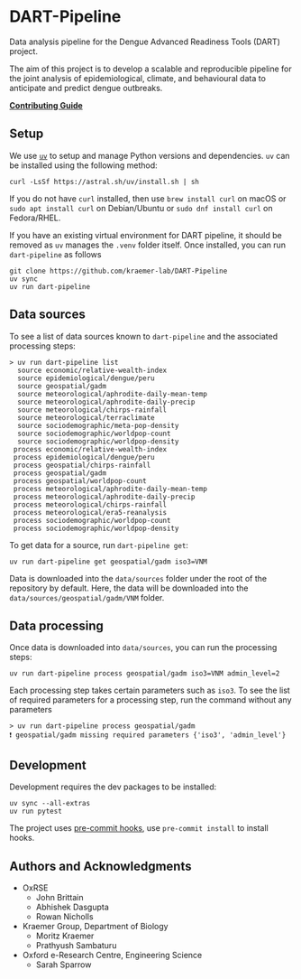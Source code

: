 # DART-Pipeline

Data analysis pipeline for the Dengue Advanced Readiness Tools (DART)
project.

The aim of this project is to develop a scalable and reproducible
pipeline for the joint analysis of epidemiological, climate, and
behavioural data to anticipate and predict dengue outbreaks.

[**Contributing Guide**](CONTRIBUTING.md)

## Setup

We use [`uv`](https://docs.astral.sh/uv/getting-started/installation/)
to setup and manage Python versions and dependencies. `uv` can be
installed using the following method:
```shell
curl -LsSf https://astral.sh/uv/install.sh | sh
```
If you do not have `curl` installed, then use `brew install curl` on
macOS or `sudo apt install curl` on Debian/Ubuntu or `sudo dnf install
curl` on Fedora/RHEL.

If you have an existing virtual environment for DART pipeline, it should
be removed as `uv` manages the `.venv` folder itself. Once installed,
you can run `dart-pipeline` as follows

```shell
git clone https://github.com/kraemer-lab/DART-Pipeline
uv sync
uv run dart-pipeline
```

## Data sources

To see a list of data sources known to `dart-pipeline` and the
associated processing steps:

```shell
> uv run dart-pipeline list
  source economic/relative-wealth-index
  source epidemiological/dengue/peru
  source geospatial/gadm
  source meteorological/aphrodite-daily-mean-temp
  source meteorological/aphrodite-daily-precip
  source meteorological/chirps-rainfall
  source meteorological/terraclimate
  source sociodemographic/meta-pop-density
  source sociodemographic/worldpop-count
  source sociodemographic/worldpop-density
 process economic/relative-wealth-index
 process epidemiological/dengue/peru
 process geospatial/chirps-rainfall
 process geospatial/gadm
 process geospatial/worldpop-count
 process meteorological/aphrodite-daily-mean-temp
 process meteorological/aphrodite-daily-precip
 process meteorological/chirps-rainfall
 process meteorological/era5-reanalysis
 process sociodemographic/worldpop-count
 process sociodemographic/worldpop-density
```

To get data for a source, run `dart-pipeline get`:

```shell
uv run dart-pipeline get geospatial/gadm iso3=VNM
```

Data is downloaded into the `data/sources` folder under the root of the
repository by default. Here, the data will be downloaded into the
`data/sources/geospatial/gadm/VNM` folder.

## Data processing

Once data is downloaded into `data/sources`, you can run the processing
steps:

```shell
uv run dart-pipeline process geospatial/gadm iso3=VNM admin_level=2
```

Each processing step takes certain parameters such as `iso3`. To see the
list of required parameters for a processing step, run the command
without any parameters

```shell
> uv run dart-pipeline process geospatial/gadm
❗ geospatial/gadm missing required parameters {'iso3', 'admin_level'}
```

## Development

Development requires the dev packages to be installed:
```shell
uv sync --all-extras
uv run pytest
```

The project uses [pre-commit hooks](https://pre-commit.com), use
`pre-commit install` to install hooks.

## Authors and Acknowledgments

- OxRSE
  - John Brittain
  - Abhishek Dasgupta
  - Rowan Nicholls
- Kraemer Group, Department of Biology
  - Moritz Kraemer
  - Prathyush Sambaturu
- Oxford e-Research Centre, Engineering Science
  - Sarah Sparrow
